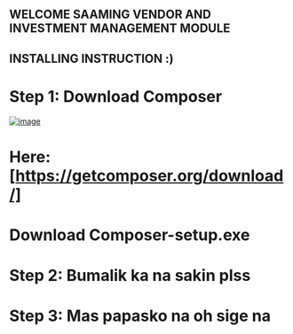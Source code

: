 ## WELCOME SAAMING VENDOR AND INVESTMENT MANAGEMENT MODULE


## INSTALLING INSTRUCTION :)
# Step 1: Download Composer
[![image](https://github.com/jakebartolay/vendor-and-investment-subsystem/assets/68772728/cda0c66d-763b-4c5a-819b-312c594a589d)](https://getcomposer.org/download)
# Here: [https://getcomposer.org/download/]
# Download Composer-setup.exe
# Step 2: Bumalik ka na sakin plss
# Step 3: Mas papasko na oh sige na
